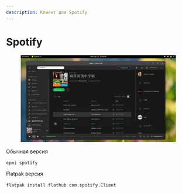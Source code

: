 ```yaml
---
description: Клиент для Spotify
---
```


# Spotify

<figure><img src="../../.gitbook/assets/Screenshot-from-2016-04-11-15-09-50.webp" alt="spotify fedora flatpak"><figcaption></figcaption></figure>

Обычная версия

```
epmi spotify
```

Flatpak версия

```bash
flatpak install flathub com.spotify.Client
```
